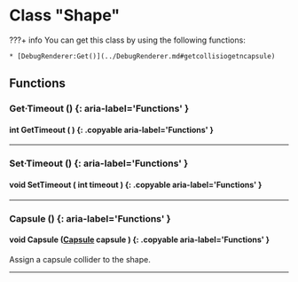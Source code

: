 # Class "Shape"

???+ info
    You can get this class by using the following functions:

    * [DebugRenderer:Get()](../DebugRenderer.md#getcollisiogetncapsule)
        
## Functions

### Get·Timeout () {: aria-label='Functions' }
#### int GetTimeout ( ) {: .copyable aria-label='Functions' }

___
### Set·Timeout () {: aria-label='Functions' }
#### void SetTimeout ( int timeout ) {: .copyable aria-label='Functions' }

___
### Capsule () {: aria-label='Functions' }
#### void Capsule ([Capsule](Capsule.md) capsule ) {: .copyable aria-label='Functions' }
Assign a capsule collider to the shape.
___
